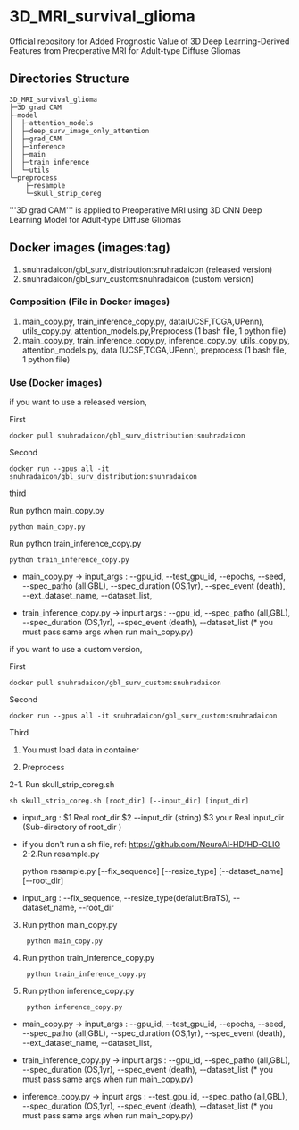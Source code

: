 # 3D_MRI_survival_glioma
Official repository for Added Prognostic Value of 3D Deep Learning-Derived Features from Preoperative MRI for Adult-type Diffuse Gliomas

## Directories Structure

    3D_MRI_survival_glioma
    ├─3D grad CAM
    ├─model
    │  ├─attention_models
    │  ├─deep_surv_image_only_attention
    │  ├─grad_CAM
    │  ├─inference
    │  ├─main
    │  ├─train_inference
    │  └─utils
    └─preprocess
        ├─resample
        └─skull_strip_coreg

'''3D grad CAM''' is applied to Preoperative MRI using 3D CNN Deep Learning Model for Adult-type Diffuse Gliomas

## Docker images (images:tag)
1. snuhradaicon/gbl_surv_distribution:snuhradaicon (released version)
2. snuhradaicon/gbl_surv_custom:snuhradaicon (custom version)

### Composition (File in Docker images)
1. main_copy.py, train_inference_copy.py, data(UCSF,TCGA,UPenn), utils_copy.py, attention_models.py,Preprocess (1 bash file, 1 python file)
2. main_copy.py, train_inference_copy.py, inference_copy.py, utils_copy.py, attention_models.py, data (UCSF,TCGA,UPenn), preprocess (1 bash file, 1 python file)

### Use (Docker images)
if you want to use a released version,

First
    
    docker pull snuhradaicon/gbl_surv_distribution:snuhradaicon

Second

    docker run --gpus all -it snuhradaicon/gbl_surv_distribution:snuhradaicon

third

Run python main_copy.py 

    python main_copy.py 

Run python train_inference_copy.py

    python train_inference_copy.py

* main_copy.py -> input_args : --gpu_id, --test_gpu_id, --epochs, --seed, --spec_patho (all,GBL), --spec_duration (OS,1yr), --spec_event (death), --ext_dataset_name, --dataset_list,

* train_inference_copy.py -> inpurt args : --gpu_id, --spec_patho (all,GBL), --spec_duration (OS,1yr), --spec_event (death), --dataset_list (* you must pass same args when run main_copy.py)


if you want to use a custom version,

First
    
    docker pull snuhradaicon/gbl_surv_custom:snuhradaicon

Second
    
    docker run --gpus all -it snuhradaicon/gbl_surv_custom:snuhradaicon

Third

1. You must load data in container
 
2. Preprocess
 
2-1. Run skull_strip_coreg.sh

    sh skull_strip_coreg.sh [root_dir] [--input_dir] [input_dir]

* input_arg : $1 Real root_dir $2 --input_dir (string) $3 your Real input_dir (Sub-directory of root_dir )
    
* if you don't run a sh file, ref: <https://github.com/NeuroAI-HD/HD-GLIO>
2-2.Run resample.py

    python resample.py [--fix_sequence] [--resize_type] [--dataset_name] [--root_dir]

* input_arg : --fix_sequence, --resize_type(defalut:BraTS), --dataset_name, --root_dir
 
3. Run python main_copy.py

        python main_copy.py
 
4. Run python train_inference_copy.py
 
        python train_inference_copy.py

5. Run python inference_copy.py

        python inference_copy.py

* main_copy.py -> input_args : --gpu_id, --test_gpu_id, --epochs, --seed, --spec_patho (all,GBL), --spec_duration (OS,1yr), --spec_event (death), --ext_dataset_name, --dataset_list,

* train_inference_copy.py -> inpurt args : --gpu_id, --spec_patho (all,GBL), --spec_duration (OS,1yr), --spec_event (death), --dataset_list (* you must pass same args when run main_copy.py)

* inference_copy.py -> inpurt args : --test_gpu_id, --spec_patho (all,GBL), --spec_duration (OS,1yr), --spec_event (death), --dataset_list (* you must pass same args when run main_copy.py)